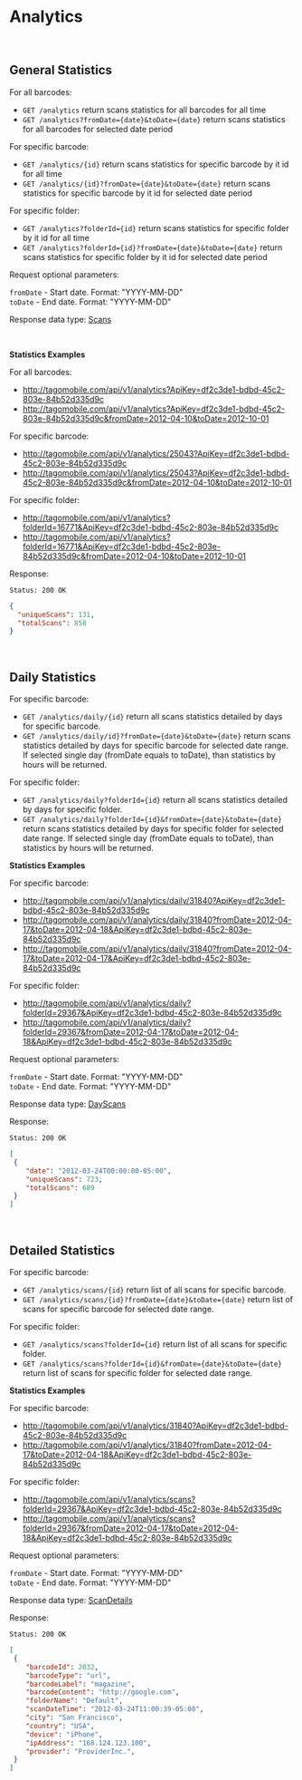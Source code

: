 Analytics
====

<br/>

General Statistics
------

For all barcodes:
* `GET /analytics` return scans statistics for all barcodes for all time
* `GET /analytics?fromDate={date}&toDate={date}` return scans statistics for all barcodes for selected date period

For specific barcode:
* `GET /analytics/{id}` return scans statistics for specific barcode by it id for all time
* `GET /analytics/{id}?fromDate={date}&toDate={date}` return scans statistics for specific barcode by it id for selected date period

For specific folder:
* `GET /analytics?folderId={id}` return scans statistics for specific folder by it id for all time
* `GET /analytics?folderId={id}?fromDate={date}&toDate={date}` return scans statistics for specific folder by it id for selected date period

Request optional parameters:

`fromDate` - Start date. Format: "YYYY-MM-DD" <br/>
`toDate` - End date. Format: "YYYY-MM-DD"

Response data type: [Scans](scans.md)

<br/>

**Statistics Examples**

For all barcodes:
  * http://tagomobile.com/api/v1/analytics?ApiKey=df2c3de1-bdbd-45c2-803e-84b52d335d9c
  * http://tagomobile.com/api/v1/analytics?ApiKey=df2c3de1-bdbd-45c2-803e-84b52d335d9c&fromDate=2012-04-10&toDate=2012-10-01

For specific barcode: 
  * http://tagomobile.com/api/v1/analytics/25043?ApiKey=df2c3de1-bdbd-45c2-803e-84b52d335d9c
  * http://tagomobile.com/api/v1/analytics/25043?ApiKey=df2c3de1-bdbd-45c2-803e-84b52d335d9c&fromDate=2012-04-10&toDate=2012-10-01

For specific folder: 
  * http://tagomobile.com/api/v1/analytics?folderId=16771&ApiKey=df2c3de1-bdbd-45c2-803e-84b52d335d9c
  * http://tagomobile.com/api/v1/analytics?folderId=16771&ApiKey=df2c3de1-bdbd-45c2-803e-84b52d335d9c&fromDate=2012-04-10&toDate=2012-10-01

Response:

```
Status: 200 OK
```

```json
{
  "uniqueScans": 131,
  "totalScans": 858
}
```

<br/>

Daily Statistics
------

For specific barcode:

* `GET /analytics/daily/{id}` return all scans statistics detailed by days for specific barcode.
* `GET /analytics/daily/id}?fromDate={date}&toDate={date}` return scans statistics detailed by days for specific barcode for selected date range. If selected single day (fromDate equals to toDate), than statistics by hours will be returned.

For specific folder:

* `GET /analytics/daily?folderId={id}` return all scans statistics detailed by days for specific folder.
* `GET /analytics/daily?folderId={id}&fromDate={date}&toDate={date}` return scans statistics detailed by days for specific folder for selected date range. If selected single day (fromDate equals to toDate), than statistics by hours will be returned.

**Statistics Examples**

For specific barcode:

* http://tagomobile.com/api/v1/analytics/daily/31840?ApiKey=df2c3de1-bdbd-45c2-803e-84b52d335d9c
* http://tagomobile.com/api/v1/analytics/daily/31840?fromDate=2012-04-17&toDate=2012-04-18&ApiKey=df2c3de1-bdbd-45c2-803e-84b52d335d9c
* http://tagomobile.com/api/v1/analytics/daily/31840?fromDate=2012-04-17&toDate=2012-04-17&ApiKey=df2c3de1-bdbd-45c2-803e-84b52d335d9c

For specific folder:
* http://tagomobile.com/api/v1/analytics/daily?folderId=29367&ApiKey=df2c3de1-bdbd-45c2-803e-84b52d335d9c
* http://tagomobile.com/api/v1/analytics/daily?folderId=29367&fromDate=2012-04-17&toDate=2012-04-18&ApiKey=df2c3de1-bdbd-45c2-803e-84b52d335d9c


Request optional parameters:

`fromDate` - Start date. Format: "YYYY-MM-DD" <br/>
`toDate` - End date. Format: "YYYY-MM-DD"

Response data type: [DayScans](scans.md#dayScans)

Response:

```
Status: 200 OK
```

```json
[
 {
    "date": "2012-03-24T00:00:00-05:00",
    "uniqueScans": 723,
    "totalScans": 689
 }
]
```
<br />

Detailed Statistics
------

For specific barcode:

* `GET /analytics/scans/{id}` return list of all scans for specific barcode.
* `GET /analytics/scans/{id}?fromDate={date}&toDate={date}` return list of scans for specific barcode for selected date range.

For specific folder:

* `GET /analytics/scans?folderId={id}` return list of all scans for specific folder.
* `GET /analytics/scans?folderId={id}&fromDate={date}&toDate={date}` return list of scans for specific folder for selected date range.

**Statistics Examples**

For specific barcode:

* http://tagomobile.com/api/v1/analytics/31840?ApiKey=df2c3de1-bdbd-45c2-803e-84b52d335d9c
* http://tagomobile.com/api/v1/analytics/31840?fromDate=2012-04-17&toDate=2012-04-18&ApiKey=df2c3de1-bdbd-45c2-803e-84b52d335d9c

For specific folder:
* http://tagomobile.com/api/v1/analytics/scans?folderId=29367&ApiKey=df2c3de1-bdbd-45c2-803e-84b52d335d9c
* http://tagomobile.com/api/v1/analytics/scans?folderId=29367&fromDate=2012-04-17&toDate=2012-04-18&ApiKey=df2c3de1-bdbd-45c2-803e-84b52d335d9c


Request optional parameters:

`fromDate` - Start date. Format: "YYYY-MM-DD" <br/>
`toDate` - End date. Format: "YYYY-MM-DD"

Response data type: [ScanDetails](scans.md#scanDetails)

Response:

```
Status: 200 OK
```

```json
[
 {
    "barcodeId": 2032,
    "barcodeType": "url",
    "barcodeLabel": "magazine",
    "barcodeContent": "http://google.com",
    "folderName": "Default",
    "scanDateTime": "2012-03-24T11:00:39-05:00",
    "city": "San Francisco",
    "country": "USA",
    "device": "iPhone",
    "ipAddress": "168.124.123.100",
    "provider": "ProviderInc.",
 }
]
```


